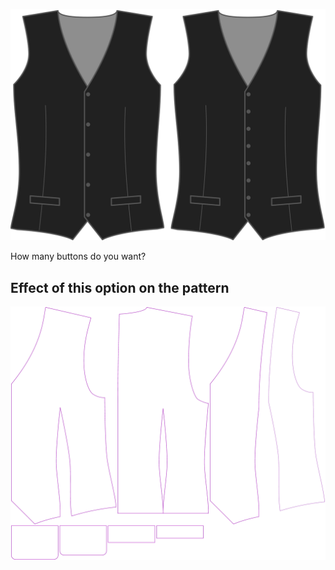 ![Buttons](buttons.svg)

How many buttons do you want?

## Effect of this option on the pattern

![This image shows the effect of this option by superimposing several variants that have a different value for this option](wahid_buttons_sample.svg "Effect of this option on the pattern")
